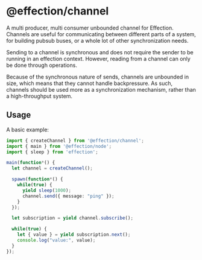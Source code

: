 # @effection/channel

A multi producer, multi consumer unbounded channel for Effection. Channels are
useful for communicating between different parts of a system, for building
pubsub buses, or a whole lot of other synchronization needs.

Sending to a channel is synchronous and does not require the sender to be
running in an effection context. However, reading from a channel can only be
done through operations.

Because of the synchronous nature of sends, channels are unbounded in size, which
means that they cannot handle backpressure. As such, channels should be used more
as a synchronization mechanism, rather than a high-throughput system.

## Usage

A basic example:

``` typescript
import { createChannel } from '@effection/channel';
import { main } from '@effection/node';
import { sleep } from 'effection';

main(function*() {
  let channel = createChannel();

  spawn(function*() {
    while(true) {
      yield sleep(1000);
      channel.send({ message: "ping" });
    }
  });

  let subscription = yield channel.subscribe();

  while(true) {
    let { value } = yield subscription.next();
    console.log("value:", value);
  }
});

